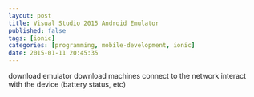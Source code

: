 ```yaml
---
layout: post
title: Visual Studio 2015 Android Emulator
published: false
tags: [ionic]
categories: [programming, mobile-development, ionic]
date: 2015-01-11 20:45:35
---
```

download emulator
download machines
connect to the network
interact with the device (battery status, etc)

